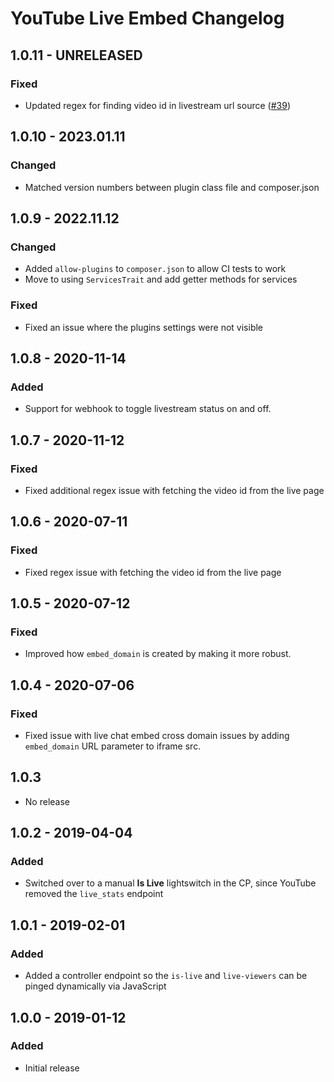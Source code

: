 # YouTube Live Embed Changelog

## 1.0.11 - UNRELEASED
### Fixed
* Updated regex for finding video id in livestream url source ([#39](https://github.com/nystudio107/craft-youtubeliveembed/pull/39))

## 1.0.10 - 2023.01.11
### Changed
* Matched version numbers between plugin class file and composer.json

## 1.0.9 - 2022.11.12
### Changed
* Added `allow-plugins` to `composer.json` to allow CI tests to work
* Move to using `ServicesTrait` and add getter methods for services

### Fixed
* Fixed an issue where the plugins settings were not visible

## 1.0.8 - 2020-11-14
### Added
* Support for webhook to toggle livestream status on and off.

## 1.0.7 - 2020-11-12
### Fixed
* Fixed additional regex issue with fetching the video id from the live page

## 1.0.6 - 2020-07-11
### Fixed
* Fixed regex issue with fetching the video id from the live page

## 1.0.5 - 2020-07-12
### Fixed
- Improved how `embed_domain` is created by making it more robust.

## 1.0.4 - 2020-07-06
### Fixed
 - Fixed issue with live chat embed cross domain issues by adding `embed_domain` URL parameter to iframe src.
 
 ## 1.0.3
 - No release

## 1.0.2 - 2019-04-04
### Added
* Switched over to a manual **Is Live** lightswitch in the CP, since YouTube removed the `live_stats` endpoint

## 1.0.1 - 2019-02-01
### Added
- Added a controller endpoint so the `is-live` and `live-viewers` can be pinged dynamically via JavaScript

## 1.0.0 - 2019-01-12
### Added
- Initial release
